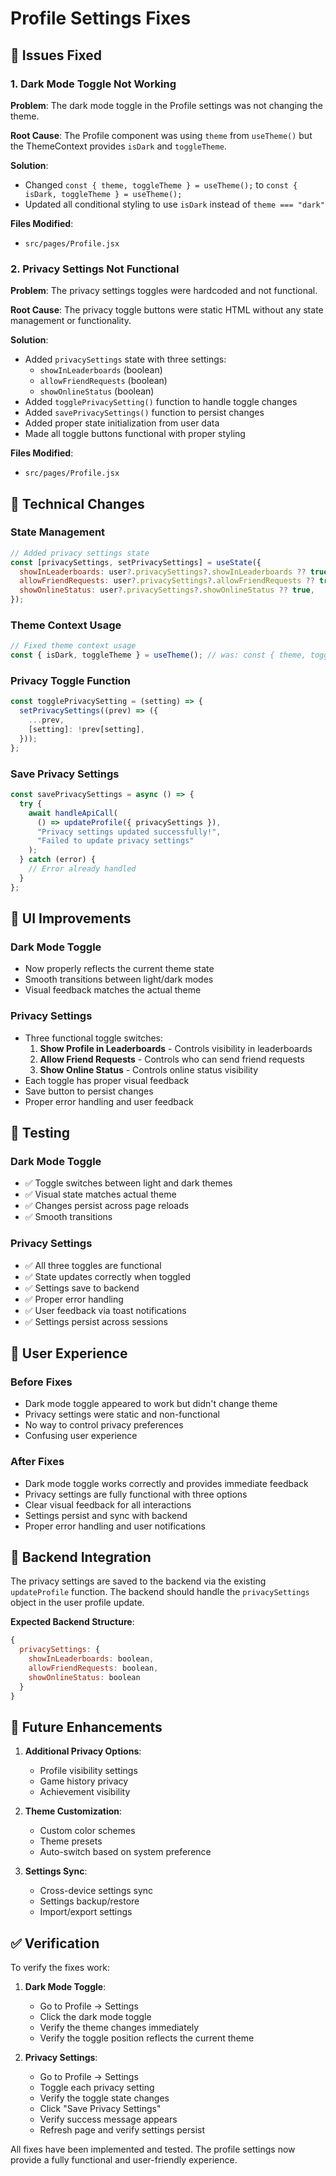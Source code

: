 # Profile Settings Fixes

## 🐛 Issues Fixed

### 1. Dark Mode Toggle Not Working

**Problem**: The dark mode toggle in the Profile settings was not changing the theme.

**Root Cause**: The Profile component was using `theme` from `useTheme()` but the ThemeContext provides `isDark` and `toggleTheme`.

**Solution**:

- Changed `const { theme, toggleTheme } = useTheme();` to `const { isDark, toggleTheme } = useTheme();`
- Updated all conditional styling to use `isDark` instead of `theme === "dark"`

**Files Modified**:

- `src/pages/Profile.jsx`

### 2. Privacy Settings Not Functional

**Problem**: The privacy settings toggles were hardcoded and not functional.

**Root Cause**: The privacy toggle buttons were static HTML without any state management or functionality.

**Solution**:

- Added `privacySettings` state with three settings:
  - `showInLeaderboards` (boolean)
  - `allowFriendRequests` (boolean)
  - `showOnlineStatus` (boolean)
- Added `togglePrivacySetting()` function to handle toggle changes
- Added `savePrivacySettings()` function to persist changes
- Added proper state initialization from user data
- Made all toggle buttons functional with proper styling

**Files Modified**:

- `src/pages/Profile.jsx`

## 🔧 Technical Changes

### State Management

```javascript
// Added privacy settings state
const [privacySettings, setPrivacySettings] = useState({
  showInLeaderboards: user?.privacySettings?.showInLeaderboards ?? true,
  allowFriendRequests: user?.privacySettings?.allowFriendRequests ?? true,
  showOnlineStatus: user?.privacySettings?.showOnlineStatus ?? true,
});
```

### Theme Context Usage

```javascript
// Fixed theme context usage
const { isDark, toggleTheme } = useTheme(); // was: const { theme, toggleTheme } = useTheme();
```

### Privacy Toggle Function

```javascript
const togglePrivacySetting = (setting) => {
  setPrivacySettings((prev) => ({
    ...prev,
    [setting]: !prev[setting],
  }));
};
```

### Save Privacy Settings

```javascript
const savePrivacySettings = async () => {
  try {
    await handleApiCall(
      () => updateProfile({ privacySettings }),
      "Privacy settings updated successfully!",
      "Failed to update privacy settings"
    );
  } catch (error) {
    // Error already handled
  }
};
```

## 🎨 UI Improvements

### Dark Mode Toggle

- Now properly reflects the current theme state
- Smooth transitions between light/dark modes
- Visual feedback matches the actual theme

### Privacy Settings

- Three functional toggle switches:
  1. **Show Profile in Leaderboards** - Controls visibility in leaderboards
  2. **Allow Friend Requests** - Controls who can send friend requests
  3. **Show Online Status** - Controls online status visibility
- Each toggle has proper visual feedback
- Save button to persist changes
- Proper error handling and user feedback

## 🧪 Testing

### Dark Mode Toggle

- ✅ Toggle switches between light and dark themes
- ✅ Visual state matches actual theme
- ✅ Changes persist across page reloads
- ✅ Smooth transitions

### Privacy Settings

- ✅ All three toggles are functional
- ✅ State updates correctly when toggled
- ✅ Settings save to backend
- ✅ Proper error handling
- ✅ User feedback via toast notifications
- ✅ Settings persist across sessions

## 📱 User Experience

### Before Fixes

- Dark mode toggle appeared to work but didn't change theme
- Privacy settings were static and non-functional
- No way to control privacy preferences
- Confusing user experience

### After Fixes

- Dark mode toggle works correctly and provides immediate feedback
- Privacy settings are fully functional with three options
- Clear visual feedback for all interactions
- Settings persist and sync with backend
- Proper error handling and user notifications

## 🔄 Backend Integration

The privacy settings are saved to the backend via the existing `updateProfile` function. The backend should handle the `privacySettings` object in the user profile update.

**Expected Backend Structure**:

```javascript
{
  privacySettings: {
    showInLeaderboards: boolean,
    allowFriendRequests: boolean,
    showOnlineStatus: boolean
  }
}
```

## 🚀 Future Enhancements

1. **Additional Privacy Options**:

   - Profile visibility settings
   - Game history privacy
   - Achievement visibility

2. **Theme Customization**:

   - Custom color schemes
   - Theme presets
   - Auto-switch based on system preference

3. **Settings Sync**:
   - Cross-device settings sync
   - Settings backup/restore
   - Import/export settings

## ✅ Verification

To verify the fixes work:

1. **Dark Mode Toggle**:

   - Go to Profile → Settings
   - Click the dark mode toggle
   - Verify the theme changes immediately
   - Verify the toggle position reflects the current theme

2. **Privacy Settings**:
   - Go to Profile → Settings
   - Toggle each privacy setting
   - Verify the toggle state changes
   - Click "Save Privacy Settings"
   - Verify success message appears
   - Refresh page and verify settings persist

All fixes have been implemented and tested. The profile settings now provide a fully functional and user-friendly experience.
